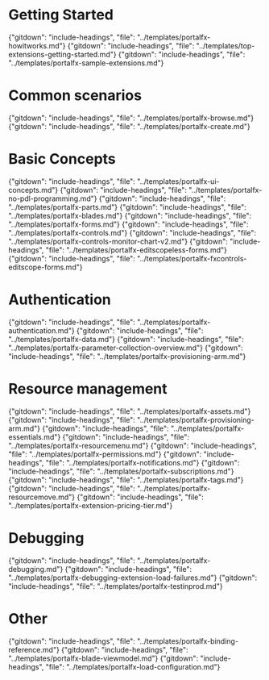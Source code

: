 
# Getting Started
{"gitdown": "include-headings", "file": "../templates/portalfx-howitworks.md"}
{"gitdown": "include-headings", "file": "../templates/top-extensions-getting-started.md"}
{"gitdown": "include-headings", "file": "../templates/portalfx-sample-extensions.md"}

# Common scenarios
{"gitdown": "include-headings", "file": "../templates/portalfx-browse.md"}
{"gitdown": "include-headings", "file": "../templates/portalfx-create.md"}

# Basic Concepts  
{"gitdown": "include-headings", "file": "../templates/portalfx-ui-concepts.md"}
{"gitdown": "include-headings", "file": "../templates/portalfx-no-pdl-programming.md"}
{"gitdown": "include-headings", "file": "../templates/portalfx-parts.md"}
{"gitdown": "include-headings", "file": "../templates/portalfx-blades.md"}
{"gitdown": "include-headings", "file": "../templates/portalfx-forms.md"}
{"gitdown": "include-headings", "file": "../templates/portalfx-controls.md"}
{"gitdown": "include-headings", "file": "../templates/portalfx-controls-monitor-chart-v2.md"}
{"gitdown": "include-headings", "file": "../templates/portalfx-editscopeless-forms.md"}
{"gitdown": "include-headings", "file": "../templates/portalfx-fxcontrols-editscope-forms.md"}

# Authentication
{"gitdown": "include-headings", "file": "../templates/portalfx-authentication.md"}
{"gitdown": "include-headings", "file": "../templates/portalfx-data.md"}
{"gitdown": "include-headings", "file": "../templates/portalfx-parameter-collection-overview.md"}
{"gitdown": "include-headings", "file": "../templates/portalfx-provisioning-arm.md"}

# Resource management
{"gitdown": "include-headings", "file": "../templates/portalfx-assets.md"}
{"gitdown": "include-headings", "file": "../templates/portalfx-provisioning-arm.md"}
{"gitdown": "include-headings", "file": "../templates/portalfx-essentials.md"}
{"gitdown": "include-headings", "file": "../templates/portalfx-resourcemenu.md"}
{"gitdown": "include-headings", "file": "../templates/portalfx-permissions.md"}
{"gitdown": "include-headings", "file": "../templates/portalfx-notifications.md"}
{"gitdown": "include-headings", "file": "../templates/portalfx-subscriptions.md"}
{"gitdown": "include-headings", "file": "../templates/portalfx-tags.md"}
{"gitdown": "include-headings", "file": "../templates/portalfx-resourcemove.md"}
{"gitdown": "include-headings", "file": "../templates/portalfx-extension-pricing-tier.md"}

# Debugging
{"gitdown": "include-headings", "file": "../templates/portalfx-debugging.md"}
{"gitdown": "include-headings", "file": "../templates/portalfx-debugging-extension-load-failures.md"}
{"gitdown": "include-headings", "file": "../templates/portalfx-testinprod.md"}

# Other
{"gitdown": "include-headings", "file": "../templates/portalfx-binding-reference.md"}
{"gitdown": "include-headings", "file": "../templates/portalfx-blade-viewmodel.md"}
{"gitdown": "include-headings", "file": "../templates/portalfx-load-configuration.md"}
